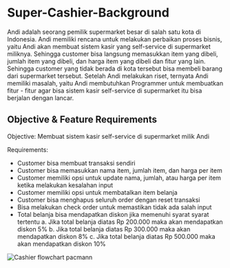 # Super-Cashier-Background
Andi adalah seorang pemilik supermarket besar di salah satu kota di Indonesia. Andi memiliki rencana untuk melakukan perbaikan proses bisnis, yaitu Andi akan membuat sistem kasir yang self-service di supermarket miliknya. Sehingga customer bisa langsung memasukkan item yang dibeli, jumlah item yang dibeli, dan harga item yang dibeli dan fitur yang lain.
Sehingga customer yang tidak berada di kota tersebut bisa membeli barang dari supermarket tersebut. Setelah Andi melakukan riset, ternyata Andi memiliki masalah, yaitu Andi membutuhkan Programmer untuk membuatkan fitur - fitur agar bisa sistem kasir self-service di supermarket itu bisa berjalan dengan lancar.

## Objective & Feature Requirements
Objective: 
Membuat sistem kasir self-service di supermarket milik Andi

Requirements: 
- Customer bisa membuat transaksi sendiri
- Customer bisa memasukkan nama item, jumlah item, dan harga per item
- Customer memiliki opsi untuk update nama, jumlah, atau harga per item ketika melakukan kesalahan input
- Customer memiliki opsi untuk membatalkan item belanja
- Customer bisa menghapus seluruh order dengan reset transaksi
- Bisa melakukan check order untuk memastikan tidak ada salah input
- Total belanja bisa mendapatkan diskon jika memenuhi syarat syarat tertentu
  a. Jika total belanja diatas Rp 200.000 maka akan mendapatkan diskon 5%
  b. Jika total belanja diatas Rp 300.000 maka akan mendapatkan diskon 8%
  c. Jika total belanja diatas Rp 500.000 maka akan mendapatkan diskon 10%


![Cashier flowchart pacmann](https://user-images.githubusercontent.com/130051156/231973794-7872bfff-efa9-4892-aa27-cd544e876acf.png)
